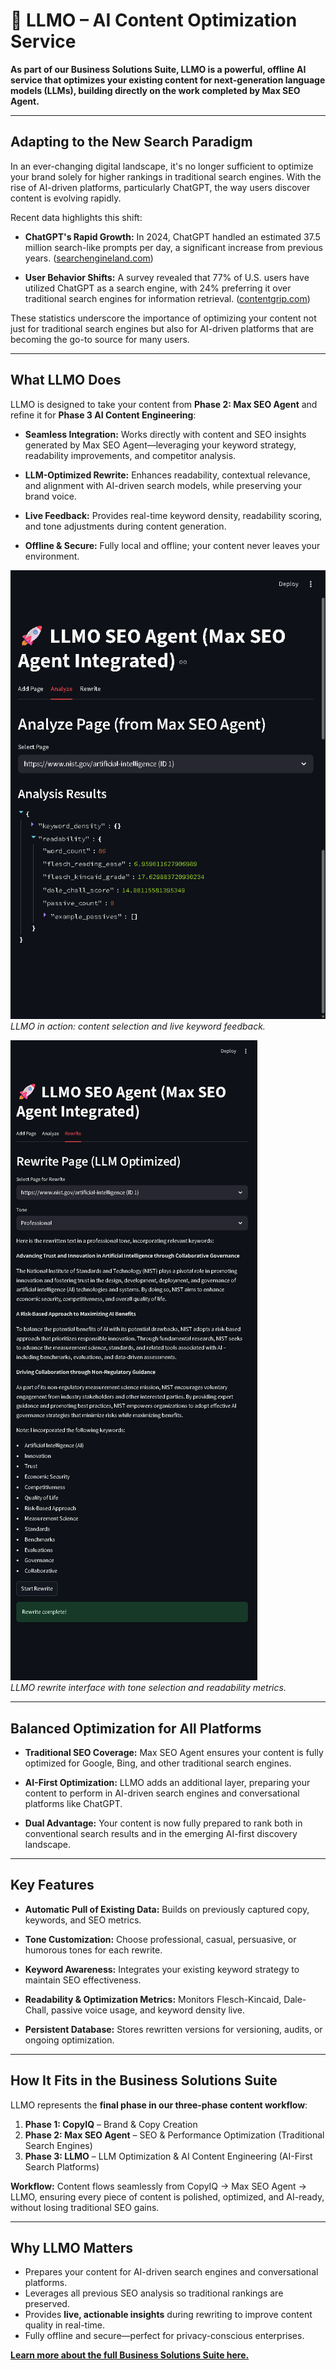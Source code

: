 # 🌟 LLMO – AI Content Optimization Service

**As part of our Business Solutions Suite, LLMO is a powerful, offline AI service that optimizes your existing content for next-generation language models (LLMs), building directly on the work completed by Max SEO Agent.**

---

## **Adapting to the New Search Paradigm**

In an ever-changing digital landscape, it's no longer sufficient to optimize your brand solely for higher rankings in traditional search engines. With the rise of AI-driven platforms, particularly ChatGPT, the way users discover content is evolving rapidly.

Recent data highlights this shift:

- **ChatGPT's Rapid Growth:** In 2024, ChatGPT handled an estimated 37.5 million search-like prompts per day, a significant increase from previous years. ([searchengineland.com](https://searchengineland.com/google-search-bigger-chatgpt-search-453142?utm_source=chatgpt.com))

- **User Behavior Shifts:** A survey revealed that 77% of U.S. users have utilized ChatGPT as a search engine, with 24% preferring it over traditional search engines for information retrieval. ([contentgrip.com](https://www.contentgrip.com/google-search-market-share-decline/?utm_source=chatgpt.com))

These statistics underscore the importance of optimizing your content not just for traditional search engines but also for AI-driven platforms that are becoming the go-to source for many users.

---

## **What LLMO Does**

LLMO is designed to take your content from **Phase 2: Max SEO Agent** and refine it for **Phase 3 AI Content Engineering**:

- **Seamless Integration:** Works directly with content and SEO insights generated by Max SEO Agent—leveraging your keyword strategy, readability improvements, and competitor analysis.

- **LLM-Optimized Rewrite:** Enhances readability, contextual relevance, and alignment with AI-driven search models, while preserving your brand voice.

- **Live Feedback:** Provides real-time keyword density, readability scoring, and tone adjustments during content generation.

- **Offline & Secure:** Fully local and offline; your content never leaves your environment.

![LLMO Screenshot Page 2](https://github.com/Todd2112/My-Portfolio/blob/master/LLMO/llmo_pg2.png)  
*LLMO in action: content selection and live keyword feedback.*

![LLMO Screenshot Page 3](https://github.com/Todd2112/My-Portfolio/blob/master/LLMO/llmo_pg3.png)  
*LLMO rewrite interface with tone selection and readability metrics.*

---

## **Balanced Optimization for All Platforms**

- **Traditional SEO Coverage:** Max SEO Agent ensures your content is fully optimized for Google, Bing, and other traditional search engines.

- **AI-First Optimization:** LLMO adds an additional layer, preparing your content to perform in AI-driven search engines and conversational platforms like ChatGPT.

- **Dual Advantage:** Your content is now fully prepared to rank both in conventional search results and in the emerging AI-first discovery landscape.

---

## **Key Features**

- **Automatic Pull of Existing Data:** Builds on previously captured copy, keywords, and SEO metrics.

- **Tone Customization:** Choose professional, casual, persuasive, or humorous tones for each rewrite.

- **Keyword Awareness:** Integrates your existing keyword strategy to maintain SEO effectiveness.

- **Readability & Optimization Metrics:** Monitors Flesch-Kincaid, Dale-Chall, passive voice usage, and keyword density live.

- **Persistent Database:** Stores rewritten versions for versioning, audits, or ongoing optimization.

---

## **How It Fits in the Business Solutions Suite**

LLMO represents the **final phase in our three-phase content workflow**:

1. **Phase 1: CopyIQ** – Brand & Copy Creation  
2. **Phase 2: Max SEO Agent** – SEO & Performance Optimization (Traditional Search Engines)  
3. **Phase 3: LLMO** – LLM Optimization & AI Content Engineering (AI-First Search Platforms)  

**Workflow:** Content flows seamlessly from CopyIQ → Max SEO Agent → LLMO, ensuring every piece of content is polished, optimized, and AI-ready, without losing traditional SEO gains.

---

## **Why LLMO Matters**

- Prepares your content for AI-driven search engines and conversational platforms.  
- Leverages all previous SEO analysis so traditional rankings are preserved.  
- Provides **live, actionable insights** during rewriting to improve content quality in real-time.  
- Fully offline and secure—perfect for privacy-conscious enterprises.  

[**Learn more about the full Business Solutions Suite here.**](https://github.com/Todd2112/My-Portfolio/tree/master/Business%20Suite#readme)
